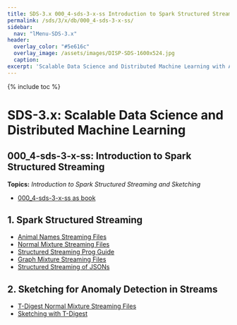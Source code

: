 ```yaml
---
title: SDS-3.x 000_4-sds-3-x-ss Introduction to Spark Structured Streaming
permalink: /sds/3/x/db/000_4-sds-3-x-ss/
sidebar:
  nav: "lMenu-SDS-3.x"
header:
  overlay_color: "#5e616c"
  overlay_image: /assets/images/DISP-SDS-1600x524.jpg
  caption: 
excerpt: 'Scalable Data Science and Distributed Machine Learning with Apache Spark 3.x and 2.x.<br />Introduction<br /><br />{::nomarkdown}<iframe style="display: inline-block;" src="https://ghbtns.com/github-btn.html?user=lamastex&repo=scalable-data-science&type=star&count=true&size=large" frameborder="0" scrolling="0" width="160px" height="30px"></iframe> <iframe style="display: inline-block;" src="https://ghbtns.com/github-btn.html?user=lamastex&repo=scalable-data-science&type=fork&count=true&size=large" frameborder="0" scrolling="0" width="158px" height="30px"></iframe>{:/nomarkdown}'
---
```


{% include toc %}

# SDS-3.x: Scalable Data Science and Distributed Machine Learning

## 000_4-sds-3-x-ss: Introduction to Spark Structured Streaming


**Topics:** *Introduction to Spark Structured Streaming and Sketching* 

- [000_4-sds-3-x-ss as book](https://lamastex.github.io/ScaDaMaLe/000_4-sds-3-x-ss/)

## 1. Spark Structured Streaming

*  [Animal Names Streaming Files](037a_AnimalNamesStructStreamingFiles/)
*  [Normal Mixture Streaming Files](037b_Mix2NormalsStructStreamingFiles/)
*  [Structured Streaming Prog Guide](038_StructuredStreamingProgGuide/)
*  [Graph Mixture Streaming Files](037c_Mix2RandomGraphStructStreamingFiles/)
*  [Structured Streaming of JSONs](039_StructuredStreamingFromJSONFileStream/)

## 2. Sketching for Anomaly Detection in Streams

*  [T-Digest Normal Mixture Streaming Files](040a_TDigestInputStream/)
*  [Sketching with T-Digest](db/041_SketchingWithTDigest/)

<!--
*  [Streaming with T-Digest](db/042_streamingWithTDigest/)
*  [042_streamingWithTDigest_TODO](042_streamingWithTDigest_TODO)
-->

